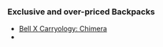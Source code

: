 ### Exclusive and over-priced Backpacks
- [Bell X Carryology: Chimera](https://www.carryology.com/projects/carry-collaborations/exclusive-release-bellroy-x-carryology-chimera/)
- 
